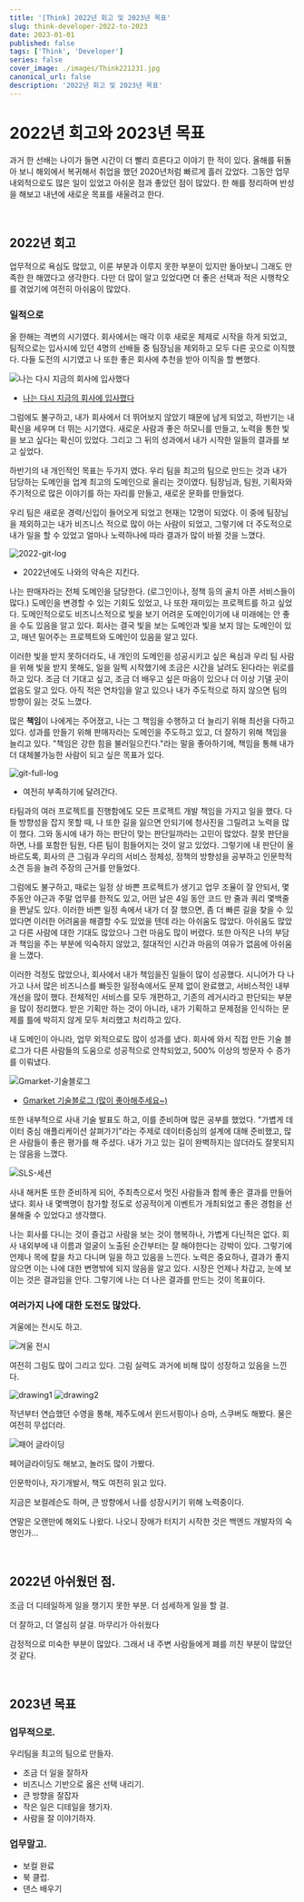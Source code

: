 ```yaml
---
title: '[Think] 2022년 회고 및 2023년 목표'
slug: think-developer-2022-to-2023
date: 2023-01-01
published: false
tags: ['Think', 'Developer']
series: false
cover_image: ./images/Think221231.jpg
canonical_url: false
description: '2022년 회고 및 2023년 목표'
---
```


# 2022년 회고와 2023년 목표

과거 한 선배는 나이가 들면 시간이 더 빨리 흐른다고 이야기 한 적이 있다. 올해를 뒤돌아 보니 해외에서 복귀해서 취업을 했던 2020년처럼 빠르게 흘러 갔었다. 그동안 업무 내외적으로도 많은 일이 있었고 아쉬운 점과 좋았던 점이 많았다. 한 해를 정리하며 반성을 해보고 내년에 새로운 목표를 새울려고 한다.

<br/>

## 2022년 회고

업무적으로 욕심도 많았고, 이룬 부분과 이루지 못한 부분이 있지만 돌아보니 그래도 만족한 한 해였다고 생각한다. 다만 더 많이 알고 있었다면 더 좋은 선택과 적은 시행착오를 겪었기에 여전히 아쉬움이 많았다.

### 일적으로

올 한해는 격변의 시기였다. 회사에서는 매각 이후 새로운 체제로 시작을 하게 되었고, 팀적으로는 입사시에 있던 4명의 선배들 중 팀장님을 제외하고 모두 다른 곳으로 이직했다. 다들 도전의 시기였고 나 또한 좋은 회사에 추천을 받아 이직을 할 뻔했다.

![나는 다시 지금의 회사에 입사했다](https://azderica.github.io/assets/static/Think220601.07cc2b7.1d96c1426d1d0aaef6328b4ab444e76c.png)

- [나는 다시 지금의 회사에 입사했다](https://azderica.github.io/think-i-just-joined-the-present-company/)

그럼에도 불구하고, 내가 회사에서 더 뛰어보지 않았기 때문에 남게 되었고, 하반기는 내 확신을 세우며 더 뛰는 시기였다. 새로운 사람과 좋은 하모니를 만들고, 노력을 통한 빛을 보고 싶다는 확신이 있었다. 그리고 그 뒤의 성과에서 내가 시작한 일들의 결과를 보고 싶었다.

하반기의 내 개인적인 목표는 두가지 였다. 우리 팀을 최고의 팀으로 만드는 것과 내가 담당하는 도메인을 업계 최고의 도메인으로 올리는 것이였다. 팀장님과, 팀원, 기획자와 주기적으로 많은 이야기를 하는 자리를 만들고, 새로운 문화를 만들었다.

우리 팀은 새로운 경력/신입이 들어오게 되었고 현재는 12명이 되었다. 이 중에 팀장님을 제외하고는 내가 비즈니스 적으로 많이 아는 사람이 되었고, 그렇기에 더 주도적으로 내가 일을 할 수 있었고 얼마나 노력하나에 따라 결과가 많이 바뀔 것을 느꼈다.

![2022-git-log](https://user-images.githubusercontent.com/42582516/210186447-ea30bc53-ee26-424a-98d6-fb997cd5de0b.png)

- 2022년에도 나와의 약속은 지킨다.

나는 판매자라는 전체 도메인을 담당한다. (로그인이나, 정책 등의 골치 아픈 서비스들이 많다.) 도메인을 변경할 수 있는 기회도 있었고, 나 또한 재미있는 프로젝트를 하고 싶었다. 도메인적으로도 비즈니스적으로 빛을 보기 어려운 도메인이기에 내 미래에는 안 좋을 수도 있음을 알고 있다. 회사는 결국 빛을 보는 도메인과 빛을 보지 않는 도메인이 있고, 매년 밀어주는 프로젝트와 도메인이 있음을 알고 있다.

이러한 빛을 받지 못하더라도, 내 개인의 도메인을 성공시키고 싶은 욕심과 우리 팀 사람을 위해 빛을 받지 못해도, 일을 일찍 시작했기에 조금은 시간을 날려도 된다라는 위로를 하고 있다. 조금 더 기대고 싶고, 조금 더 배우고 싶은 마음이 있으나 더 이상 기댈 곳이 없음도 알고 있다. 아직 적은 연차임을 알고 있으나 내가 주도적으로 하지 않으면 팀의 방향이 잃는 것도 느꼈다.

많은 **책임**이 나에게는 주어졌고, 나는 그 책임을 수행하고 더 늘리기 위해 최선을 다하고 있다. 성과를 만들기 위해 판매자라는 도메인을 주도하고 있고, 더 잘하기 위해 책임을 늘리고 있다. "책임은 강한 힘을 불러일으킨다."라는 말을 좋아하기에, 책임을 통해 내가 더 대체불가능한 사람이 되고 싶은 목표가 있다.

![git-full-log](https://user-images.githubusercontent.com/42582516/210186834-a924105e-0af8-4181-9647-5f6988658334.png)

- 여전히 부족하기에 달려간다.

타팀과의 여러 프로젝트를 진행함에도 모든 프로젝트 개발 책임을 가지고 일을 했다. 다들 방향성을 잡지 못할 때, 나 또한 길을 잃으면 안되기에 청사진을 그릴려고 노력을 많이 했다. 그와 동시에 내가 하는 판단이 맞는 판단일까라는 고민이 많았다. 잘못 판단을 하면, 나를 포함한 팀원, 다른 팀이 힘들어지는 것이 알고 있었다. 그렇기에 내 판단이 올바르도록, 회사의 큰 그림과 우리의 서비스 정체성, 정책의 방향성을 공부하고 인문학적 소견 등을 늘려 주장의 근거를 만들었다.

그럼에도 불구하고, 때로는 일정 상 바쁜 프로젝트가 생기고 업무 조율이 잘 안되서, 몇 주동안 야근과 주말 업무를 한적도 있고, 어떤 날은 4일 동안 코드 만 줄과 쿼리 몇백줄을 짠날도 있다. 이러한 바쁜 일정 속에서 내가 더 잘 했으면, 좀 더 빠른 길을 찾을 수 있었다면 이러한 어려움을 해결할 수도 있었을 텐데 라는 아쉬움도 많았다. 아쉬움도 많았고 다른 사람에 대한 기대도 많았으나 그런 마음도 많이 버렸다. 또한  아직은 나의 부담과 책임을 주는 부분에 익숙하지 않았고, 절대적인 시간과 마음의 여유가 없음에 아쉬움을 느꼈다.

이러한 걱정도 많았으나, 회사에서 내가 책임을진 일들이 많이 성공했다. 시니어가 다 나가고 나서 많은 비즈니스를 빠듯한 일정속에서도 문제 없이 완료했고, 서비스적인 내부 개선을 많이 했다. 전체적인 서비스를 모두 개편하고, 기존의 레거시라고 판단되는 부분을 많이 정리했다. 받은 기획만 하는 것이 아니라, 내가 기획하고 문제점을 인식하는 문제를 틀에 박히지 않게 모두 처리했고 처리하고 있다.

내 도메인이 아니라, 업무 외적으로도 많이 성과를 냈다. 회사에 와서 직접 만든 기술 블로그가 다른 사람들의 도움으로 성공적으로 안착되었고, 500% 이상의 방문자 수 증가를 이뤄냈다. 

![Gmarket-기술블로그](https://user-images.githubusercontent.com/42582516/210187097-7ee9124a-8bf0-4057-aac8-77a75d94699a.png)

- [Gmarket 기술블로그 (많이 좋아해주세요~)](https://dev.gmarket.com/)

또한 내부적으로 사내 기술 발표도 하고, 이를 준비하며 많은 공부를 했었다. "가볍게 데이터 중심 애플리케이션 살펴가기"라는 주제로 데이터중심의 설계에 대해 준비했고, 많은 사람들이 좋은 평가를 해 주셨다. 내가 가고 있는 길이 완벽하지는 않더라도 잘못되지는 않음을 느꼈다.

![SLS-세션](https://user-images.githubusercontent.com/42582516/210187203-c9fe41b9-b18b-4440-a691-6423c9a63c06.png)

사내 해커톤 또한 준비하게 되어, 주최측으로서 멋진 사람들과 함께 좋은 결과를 만들어 냈다. 회사 내 몇백명이 참가할 정도로 성공적이게 이벤트가 개최되었고 좋은 경험을 선물해줄 수 있었다고 생각했다.

나는 회사를 다니는 것이 즐겁고 사람을 보는 것이 행복하나, 가볍게 다닌적은 없다. 회사 내외부에 내 이름과 얼굴이 노출된 순간부터는 잘 해야한다는 강박이 있다. 그렇기에 언제나 목에 칼을 차고 다니며 일을 하고 있음을 느낀다. 노력은 중요하나, 결과가 좋지않으면 이는 나에 대한 변명밖에 되지 않음을 알고 있다. 시장은 언제나 차갑고, 눈에 보이는 것은 결과임을 안다. 그렇기에 나는 더 나은 결과를 만드는 것이 목표이다.

### 여러가지 나에 대한 도전도 많았다.

겨울에는 전시도 하고.

![겨울 전시](https://user-images.githubusercontent.com/42582516/210173843-4b215387-af26-41a3-a389-d473a2af3f08.png)

여전히 그림도 많이 그리고 있다. 그림 실력도 과거에 비해 많이 성장하고 있음을 느낀다.

![drawing1](https://user-images.githubusercontent.com/42582516/210186287-e256e86e-836e-4961-9706-46bbd2862ea2.JPG)
![drawing2](https://user-images.githubusercontent.com/42582516/210186289-ce454da4-8abe-4747-83d6-849d698ebd7c.JPG)

작년부터 연습했던 수영을 통해, 제주도에서 윈드서핑이나 승마, 스쿠버도 해봤다. 물은 여전히 무섭더라.

![패어 글라이딩](https://user-images.githubusercontent.com/42582516/210174236-a9f130a9-c948-4822-ad17-919f2914192f.png)

페어글라이딩도 해보고, 놀러도 많이 가봤다.

인문학이나, 자기개발서, 책도 여전히 읽고 있다.

지금은 보컬레슨도 하며, 큰 방향에서 나를 성장시키기 위해 노력중이다.

연말은 오랜만에 해외도 나왔다. 나오니 장애가 터지기 시작한 것은 백엔드 개발자의 숙명인가...

<br/>

## 2022년 아쉬웠던 점.

조금 더 디테일하게 일을 챙기지 못한 부분. 더 섬세하게 일을 할 걸.

더 잘하고, 더 열심히 살걸. 마무리가 아쉬웠다

감정적으로 미숙한 부분이 많았다. 그래서 내 주변 사람들에게 폐를 끼친 부분이 많았던 것 같다.



<br/>

## 2023년 목표

### 업무적으로.

우리팀을 최고의 팀으로 만들자.

- 조금 더 일을 잘하자
- 비즈니스 기반으로 옳은 선택 내리기.
- 큰 방향을 잘잡자
- 작은 일은 디테일을 챙기자.
- 사람을 잘 이야기하자.


### 업무말고.

- 보컬 완료
- 북 클럽.
- 댄스 배우기